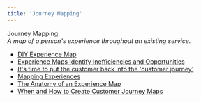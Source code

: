 ```yaml
---
title: 'Journey Mapping'
---
```


Journey Mapping  
_A map of a person's experience throughout an existing service._

*   [DIY Experience Map](http://www.ux-lady.com/diy-experience-map/)
*   [Experience Maps Identify Inefficiencies and Opportunities](http://uxmag.com/articles/experience-maps-identify-inefficiencies-and-opportunities)  
*   [It's time to put the customer back into the 'customer journey'](http://econsultancy.com/uk/blog/8597-it-s-time-to-put-the-customer-back-into-the-customer-journey)
*   [Mapping Experiences](http://www.uxmatters.com/mt/archives/2016/09/mapping-experiences.php)
*   [The Anatomy of an Experience Map](http://adaptivepath.org/ideas/the-anatomy-of-an-experience-map/)
*   [When and How to Create Customer Journey Maps](https://www.nngroup.com/articles/customer-journey-mapping/)
